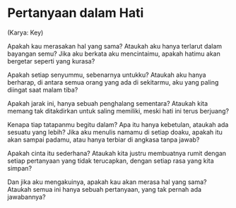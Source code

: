 # Pertanyaan dalam Hati
(Karya: Key)

Apakah kau merasakan hal yang sama?
Ataukah aku hanya terlarut dalam bayangan semu?
Jika aku berkata aku mencintaimu,
apakah hatimu akan bergetar seperti yang kurasa?

Apakah setiap senyummu,
sebenarnya untukku?
Ataukah aku hanya berharap,
di antara semua orang yang ada di sekitarmu,
aku yang paling diingat saat malam tiba?

Apakah jarak ini,
hanya sebuah penghalang sementara?
Ataukah kita memang tak ditakdirkan untuk saling memiliki,
meski hati ini terus berjuang?

Kenapa tiap tatapanmu begitu dalam?
Apa itu hanya kebetulan, ataukah ada sesuatu yang lebih?
Jika aku menulis namamu di setiap doaku,
apakah itu akan sampai padamu,
atau hanya terbiar di angkasa tanpa jawab?

Apakah cinta itu sederhana?
Ataukah kita justru membuatnya rumit
dengan setiap pertanyaan yang tidak terucapkan,
dengan setiap rasa yang kita simpan?

Dan jika aku mengakuinya,
apakah kau akan merasa hal yang sama?
Ataukah semua ini hanya sebuah pertanyaan,
yang tak pernah ada jawabannya?
